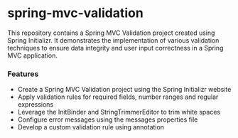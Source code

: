 <h1>spring-mvc-validation</h1> 
This repository contains a Spring MVC Validation project created using Spring Initializr. It demonstrates the implementation of various validation techniques to ensure data integrity and user input correctness in a Spring MVC application.

<h3>Features </h3>

- Create a Spring MVC Validation project using the Spring Initializr website
- Apply validation rules for required fields, number ranges and regular expressions
- Leverage the InitBinder and StringTrimmerEditor to trim white spaces
- Configure error messages using the messages properties file
- Develop a custom validation rule using annotation
